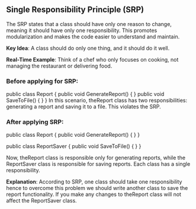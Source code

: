 ## Single Responsibility Principle (SRP)
The SRP states that a class should have only one reason to change, meaning it should have only one responsibility. This promotes modularization and makes the code easier to understand and maintain.

**Key Idea**: A class should do only one thing, and it should do it well.

**Real-Time Example**: Think of a chef who only focuses on cooking, not managing the restaurant or delivering food.

### Before applying for SRP:

public class Report
{
public void GenerateReport() { }
public void SaveToFile() { }
}
In this scenario, theReport class has two responsibilities: generating a report and saving it to a file. This violates the SRP.

### After applying SRP:

public class Report
{
public void GenerateReport() { }
}

public class ReportSaver
{
public void SaveToFile() { }
}

Now, theReport class is responsible only for generating reports, while the ReportSaver class is responsible for saving reports. Each class has a single responsibility.

**Explanation**: According to SRP, one class should take one responsibility hence to overcome this problem we should write another class to save the report functionality. If you make any changes to theReport class will not affect the ReportSaver class.
